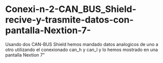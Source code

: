 # Conexi-n-2-CAN_BUS_Shield-recive-y-trasmite-datos-con-pantalla-Nextion-7-
Usando dos CAN-BUS Shield hemos mandado datos analogicos de uno a otro utilizando el conexionado can_h y can_l y lo hemos mostrado en una pantalla Nextion 7"

